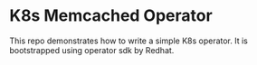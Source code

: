 # K8s Memcached Operator

This repo demonstrates how to write a simple K8s operator. It is bootstrapped using operator sdk by Redhat.

